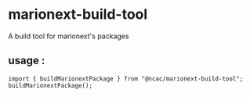 # marionext-build-tool

A build tool for marionext's packages

## usage :
```
import { buildMarionextPackage } from "@ncac/marionext-build-tool";
buildMarionextPackage();
```